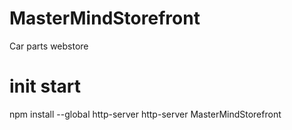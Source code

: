 # MasterMindStorefront
Car parts webstore

# init start
npm install --global http-server
http-server MasterMindStorefront
